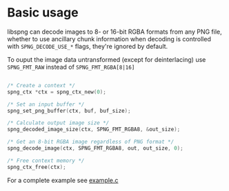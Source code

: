 # Basic usage

libspng can decode images to 8- or 16-bit RGBA formats from any PNG file,
whether to use ancillary chunk information when decoding is controlled
with `SPNG_DECODE_USE_*` flags, they're ignored by default.

To ouput the image data untransformed (except for deinterlacing) use
`SPNG_FMT_RAW` instead of `SPNG_FMT_RGBA[8|16]`

```c

/* Create a context */
spng_ctx *ctx = spng_ctx_new(0);

/* Set an input buffer */
spng_set_png_buffer(ctx, buf, buf_size);

/* Calculate output image size */
spng_decoded_image_size(ctx, SPNG_FMT_RGBA8, &out_size);

/* Get an 8-bit RGBA image regardless of PNG format */
spng_decode_image(ctx, SPNG_FMT_RGBA8, out, out_size, 0);

/* Free context memory */
spng_ctx_free(ctx);

```

For a complete example see [example.c](https://github.com/randy408/libspng/blob/v0.6.0/examples/example.c)
